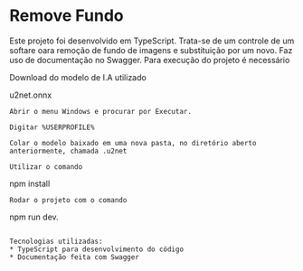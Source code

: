 # Remove Fundo

Este projeto foi desenvolvido em TypeScript. Trata-se de um controle de um softare oara remoção de fundo de imagens e substituição por um novo. Faz uso de documentação no Swagger.
Para execução do projeto é necessário

Download do modelo de I.A utilizado

u2net.onnx
```
Abrir o menu Windows e procurar por Executar. 

Digitar %USERPROFILE%

Colar o modelo baixado em uma nova pasta, no diretório aberto anteriormente, chamada .u2net

Utilizar o comando 
```
npm install
```
Rodar o projeto com o comando 
```
npm run dev.
```

Tecnologias utilizadas: 
* TypeScript para desenvolvimento do código
* Documentação feita com Swagger